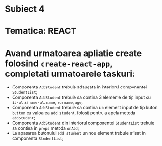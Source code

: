 # Subiect 4
# Tematica: REACT

# Avand urmatoarea apliatie create folosind `create-react-app`, completati urmatoarele taskuri:
- Componenta `AddStudent` trebuie adaugata in interiorul componentei `StudentList`;
- Componenta `AddStudent` trebuie sa contina 3 elemente de tip input cu `id-ul` si `name-ul`: `name`, `surname`, `age`;
- Componenta `AddStudent` trebuie sa contina un element input de tip buton `button` cu valoarea `add student`, folosit pentru a apela metoda `addStudent`;
- Componenta `AddStudent` din interiorul componentei `StudentList` trebuie sa contina in `props` metoda `onAdd`;
- La apasarea butonului `add student` un nou element trebuie afisat in componenta `StudentList`;